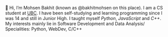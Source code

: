  👋 Hi, I’m Mohsen Bakhit (known as @bakhitmohsen on this place). I am a CS student at <a href="https://github.com/ubc/">UBC</a>.
I have been self-studying and learning programming since I was 14 and still in Junior High.
I taught myself <em>Python</em>, <em>JavaScript</em> and <em>C++</em>. 
My interests mainly lie in Software Development and Data Analysis/
Specialities: Python, WebDev, C/C++

